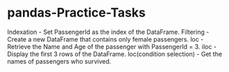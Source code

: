 # pandas-Practice-Tasks
Indexation - Set PassengerId as the index of the DataFrame.
Filtering - Create a new DataFrame that contains only female passengers.
loc - Retrieve the Name and Age of the passenger with PassengerId = 3.
iloc - Display the first 3 rows of the DataFrame.
loc(condition selection) - Get the names of passengers who survived.                                                                                                                                                                     
